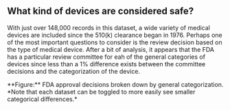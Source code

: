 ## What kind of devices are considered safe?

With just over 148,000 records in this dataset, a wide variety of medical devices are included since the 510(k) clearance began in 1976. Perhaps one of the most important questions to consider is the review decision based on the type of medical device. After a bit of analysis, it appears that the FDA has a particular review committee for eah of the general categories of devices since less than a 1% difference exists between the committee decisions and the categorization of the device.

<canvas id="catVsDec"></canvas>
<caption>**Figure:** FDA approval decisions broken down by general categorization. *Note that each dataset can be toggled to more easily see smaller categorical differences.*</caption>

